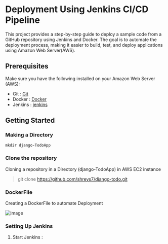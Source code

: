 # Deployment Using Jenkins CI/CD Pipeline 

This project provides a step-by-step guide to deploy a sample code from a GitHub repository using Jenkins and Docker. The goal is to automate the deployment process, making it easier to build, test, and deploy applications using Amazon Web Server(AWS).

## Prerequisites

Make sure you have the following installed on your Amazon Web Server (AWS):

* Git : [Git](https://git-scm.com/)
* Docker : [Docker](https://docs.docker.com/get-docker/)
* Jenkins : [jenkins](https://www.jenkins.io/doc/book/installing/)

## Getting Started

### Making a Directory

``` mkdir django-TodoApp ```

### Clone the repository

Cloning a repository in a Directory (django-TodoApp) in AWS EC2 instance

> git clone https://github.com/shreys7/django-todo.git

### DockerFile

Creating a DockerFile to automate Deployment

![image](./asseets/A3.png)

### Setting Up Jenkins

1. Start Jenkins :
